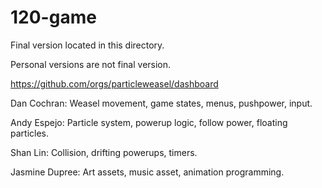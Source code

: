 # 120-game

Final version located in this directory.

Personal versions are not final version.

https://github.com/orgs/particleweasel/dashboard

Dan Cochran: Weasel movement, game states, menus, pushpower, input.

Andy Espejo: Particle system, powerup logic, follow power, floating particles.

Shan Lin: Collision, drifting powerups, timers.

Jasmine Dupree: Art assets, music asset, animation programming.
